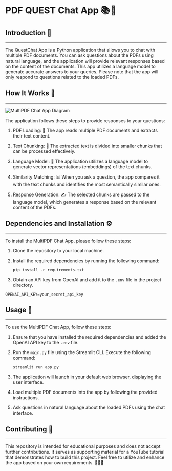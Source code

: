 # PDF QUEST Chat App 📚💬

## Introduction 🚀
------------
The QuestChat App is a Python application that allows you to chat with multiple PDF documents. You can ask questions about the PDFs using natural language, and the application will provide relevant responses based on the content of the documents. This app utilizes a language model to generate accurate answers to your queries. Please note that the app will only respond to questions related to the loaded PDFs.

## How It Works 🤖
------------

![MultiPDF Chat App Diagram](./docs/PDF-LangChain.jpg)

The application follows these steps to provide responses to your questions:

1. PDF Loading: 📄 The app reads multiple PDF documents and extracts their text content.

2. Text Chunking: 📝 The extracted text is divided into smaller chunks that can be processed effectively.

3. Language Model: 🧠 The application utilizes a language model to generate vector representations (embeddings) of the text chunks.

4. Similarity Matching: 📊 When you ask a question, the app compares it with the text chunks and identifies the most semantically similar ones.

5. Response Generation: ✍️ The selected chunks are passed to the language model, which generates a response based on the relevant content of the PDFs.

## Dependencies and Installation ⚙️
----------------------------
To install the MultiPDF Chat App, please follow these steps:

1. Clone the repository to your local machine.

2. Install the required dependencies by running the following command:
   ```
   pip install -r requirements.txt
   ```

3. Obtain an API key from OpenAI and add it to the `.env` file in the project directory.
```commandline
OPENAI_API_KEY=your_secret_api_key
```

## Usage 📝
-----
To use the MultiPDF Chat App, follow these steps:

1. Ensure that you have installed the required dependencies and added the OpenAI API key to the `.env` file.

2. Run the `main.py` file using the Streamlit CLI. Execute the following command:
   ```
   streamlit run app.py
   ```

3. The application will launch in your default web browser, displaying the user interface.

4. Load multiple PDF documents into the app by following the provided instructions.

5. Ask questions in natural language about the loaded PDFs using the chat interface.

## Contributing 🌟
------------
This repository is intended for educational purposes and does not accept further contributions. It serves as supporting material for a YouTube tutorial that demonstrates how to build this project. Feel free to utilize and enhance the app based on your own requirements. 🚀👨‍💻
